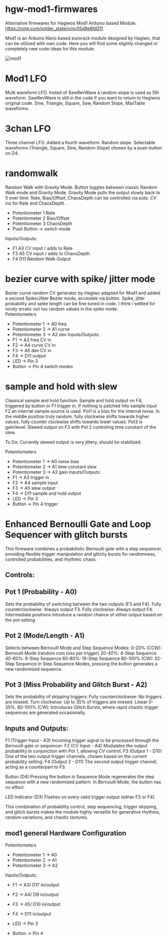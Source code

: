 # **hgw-mod1-firmwares**

 Alternative firmwares for Hagiwos Mod1 Arduino based Module.
 https://note.com/solder_state/n/nc05d8e8fd311
 
 Mod1 is an Arduino Nano based eurorack module designed by Hagiwo, that can be utilized with own code.
 Here you will find some slightly changed or completely new code ideas for this module. 
 
 
 ![mod1](https://assets.st-note.com/production/uploads/images/166671260/rectangle_large_type_2_74d04b7593d4c5aa3a08d021646da297.jpeg) 
 
 # Mod1 LFO
 Multi waveform LFO.
 Insted of SawRevWave a random slope is used as 5th waveform. 
 SawRevWave is still in the code if you want to return to Hagiwos original code. 
 Sine, Triangle, Square, Saw, Random Slope, MaxTable waveforms.  
 
 # 3chan LFO
 Three channel LFO.
 Added a fourth waveform: Random slope. 
 Selectable waveforms (Triangle, Square, Sine, Random Slope) chosen by a push button on D4.

 # randomwalk
Random Walk with Gravity Mode. Button toggles between classic Random Walk mode and Gravity Mode.
Gravity Mode pulls the output slowly back to 0 over time. Rate, Bias/Offset, ChaosDepth can be controlled via pots. CV ins for Rate and ChaosDepth . 
- Potentiometer 1 Rate    
- Potentiometer 2 Bias/Offset 
- Potentiometer 3 ChaosDepth 
- Push Button  → switch mode

Inputs/Outputs:
- F1    A3  CV input / adds to Rate
- F3    A5  CV input / adds to ChaosDepth 
- F4    D11 Random Walk Output

 # bezier curve with spike/ jitter mode
Bezier curve random CV generator by Hagiwo adapted for Mod1 and added a second Spike/Jitter Bezier mode, accesible via button. Spike, jitter probability and spike length can be fine tuned in code.  I think i settled for nicely erratic not too random values in the spike mode.   
Potentiometers
- Potentiometer 1 → A0 freq
- Potentiometer 2 → A1 curve
- Potentiometer 3 → A2 dev
Inputs/Outputs:
- F1 → A3 freq CV in
- F2 → A4 curve CV in
- F3 → A5 dev CV in
- F4 → D11 output
- LED → Pin 3
- Button → Pin 4 switch modes


 # sample and hold with slew
 Classical sample and hold function. Sample and hold output on F4, triggered by button or F1 trigger in. 
 If nothing is patched into sample input F2 an internal sample source is used. Pot1 is a bias for the internal noise. In the middle position truly random, fully clockwise shifts towards higher values, fully counter clockwise shifts towards lower values. Pot3  is gain/level. 
 Slewed output on F3 with Pot 2 controling time constant of the slew.
 
 To Do: Currently slewed output is very jittery, should be stabilized.   
 
 Potentiometers
 - Potentiometer 1 → A0 noise bias
 - Potentiometer 2 → A1 time constant slew
 - Potentiometer 3 → A2 gain
Inputs/Outputs:
-  F1 → A3 trigger in
-  F2 → A4 sample input
-  F3 → A5 slew output
-  F4 → D11 sample and hold output
-  LED → Pin 3
-  Button → Pin 4 trigger
 
 # Enhanced Bernoulli Gate and Loop Sequencer with glitch bursts
This firmware combines a probabilistic Bernoulli gate with a step sequencer, providing flexible trigger manipulation and glitchy bursts for
randomness, controlled probabilities, and rhythmic chaos.

## Controls:
## Pot 1 (Probability - A0)
Sets the probability of switching between the two outputs (F3 and F4).
Fully counterclockwise: Always output F3.
Fully clockwise: Always output F4.
Intermediate positions introduce a random chance of either output based on the pot setting.

## Pot 2 (Mode/Length - A1)
Selects between Bernoulli Mode and Step Sequence Modes:
0-20% (CCW): Bernoulli Mode (random coin toss per trigger)
20-40%: 4-Step Sequence
40-60%: 8-Step Sequence
60-80%: 16-Step Sequence
80-100% (CW): 32-Step Sequence
In Step Sequence Modes, pressing the button generates a new randomized sequence.

## Pot 3 (Miss Probability and Glitch Burst - A2)
Sets the probability of skipping triggers:
Fully counterclockwise: No triggers are missed.
Turn clockwise: Up to 35% of triggers are missed. Linear 0-35%.
80-100% (CW): Introduces Glitch Bursts, where rapid chaotic trigger sequences are generated occasionally.

## Inputs and Outputs:
F1 (Trigger Input - A3)
Incoming trigger signal to be processed through the Bernoulli gate or sequencer.
F2 (CV Input - A4)
Modulates the output probability in conjunction with Pot 1, allowing CV control.
F3 (Output 1 - D10)
One of the two output trigger channels, chosen based on the current probability setting.
F4 (Output 2 - D11)
The second output trigger channel, acting as a counterpart to F3.

Button (D4)
Pressing the button in Sequence Mode regenerates the step sequence with a new randomized pattern.
In Bernoulli Mode, the button has no effect.

LED Indicator (D3)
Flashes on every valid trigger output (either F3 or F4).

This combination of probability control, step sequencing, trigger skipping, and glitch bursts makes the module highly versatile for generative rhythms, random variations, and chaotic textures. 

 
 
 
 
 
 
## mod1 general Hardware Configuration
Potentiometers
- Potentiometer 1  → A0
- Potentiometer 2  → A1
- Potentiometer 3  → A2

Inputs/Outputs:
- F1    → A3/ D17  in/output
- F2    → A4/ D9   in/output 
- F3    → A5/ D10  in/output 
- F4    → D11 in/output 

- LED    → Pin 3
- Button → Pin 4


 
 
 
 
 
 
 
